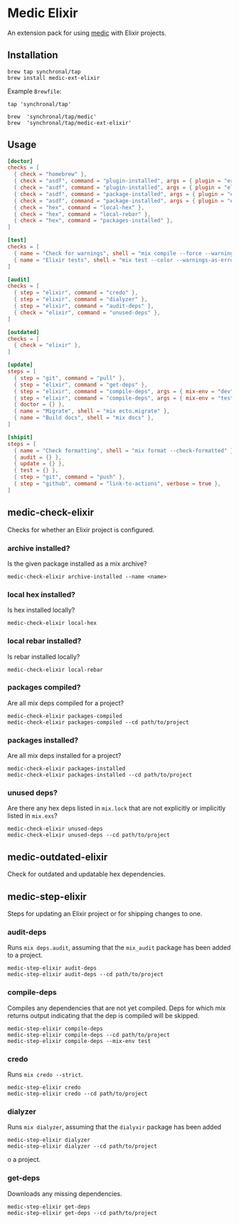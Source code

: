 # Medic Elixir

An extension pack for using [medic](https://github.com/synchronal/medic-rs)
with Elixir projects.

## Installation

```shell
brew tap synchronal/tap
brew install medic-ext-elixir
```

Example `Brewfile`:

```shell
tap 'synchronal/tap'

brew  'synchronal/tap/medic'
brew  'synchronal/tap/medic-ext-elixir'
```

## Usage

```toml
[doctor]
checks = [
  { check = "homebrew" },
  { check = "asdf", command = "plugin-installed", args = { plugin = "erlang" } },
  { check = "asdf", command = "plugin-installed", args = { plugin = "elixir" } },
  { check = "asdf", command = "package-installed", args = { plugin = "erlang" } },
  { check = "asdf", command = "package-installed", args = { plugin = "elixir" } },
  { check = "hex", command = "local-hex" },
  { check = "hex", command = "local-rebar" },
  { check = "hex", command = "packages-installed" },
]

[test]
checks = [
  { name = "Check for warnings", shell = "mix compile --force --warnings-as-errors" },
  { name = "Elixir tests", shell = "mix test --color --warnings-as-errors", verbose = true },
]

[audit]
checks = [
  { step = "elixir", command = "credo" },
  { step = "elixir", command = "dialyzer" },
  { step = "elixir", command = "audit-deps" },
  { check = "elixir", command = "unused-deps" },
]

[outdated]
checks = [
  { check = "elixir" },
]

[update]
steps = [
  { step = "git", command = "pull" },
  { step = "elixir", command = "get-deps" },
  { step = "elixir", command = "compile-deps", args = { mix-env = "dev" } },
  { step = "elixir", command = "compile-deps", args = { mix-env = "test" } },
  { doctor = {} },
  { name = "Migrate", shell = "mix ecto.migrate" },
  { name = "Build docs", shell = "mix docs" },
]

[shipit]
steps = [
  { name = "Check formatting", shell = "mix format --check-formatted" },
  { audit = {} },
  { update = {} },
  { test = {} },
  { step = "git", command = "push" },
  { step = "github", command = "link-to-actions", verbose = true },
]
```


## medic-check-elixir

Checks for whether an Elixir project is configured.

### archive installed?

Is the given package installed as a mix archive?

```shell
medic-check-elixir archive-installed --name <name>
```

### local hex installed?

Is hex installed locally?

```shell
medic-check-elixir local-hex
```

### local rebar installed?

Is rebar installed locally?

```shell
medic-check-elixir local-rebar
```

### packages compiled?

Are all mix deps compiled for a project?

```shell
medic-check-elixir packages-compiled
medic-check-elixir packages-compiled --cd path/to/project
```

### packages installed?

Are all mix deps installed for a project?

```shell
medic-check-elixir packages-installed
medic-check-elixir packages-installed --cd path/to/project
```

### unused deps?

Are there any hex deps listed in `mix.lock` that are not explicitly
or implicitly listed in `mix.exs`?

```shell
medic-check-elixir unused-deps
medic-check-elixir unused-deps --cd path/to/project
```


## medic-outdated-elixir

Check for outdated and updatable hex dependencies.


## medic-step-elixir

Steps for updating an Elixir project or for shipping changes to one.

### audit-deps

Runs `mix deps.audit`, assuming that the `mix_audit` package has been added
to a project.

```shell
medic-step-elixir audit-deps
medic-step-elixir audit-deps --cd path/to/project
```

### compile-deps

Compiles any dependencies that are not yet compiled. Deps for which mix
returns output indicating that the dep is compiled will be skipped.

```shell
medic-step-elixir compile-deps
medic-step-elixir compile-deps --cd path/to/project
medic-step-elixir compile-deps --mix-env test
```

### credo

Runs `mix credo --strict`.

```shell
medic-step-elixir credo
medic-step-elixir credo --cd path/to/project
```

### dialyzer

Runs `mix dialyzer`, assuming that the `dialyxir` package has been added

```shell
medic-step-elixir dialyzer
medic-step-elixir dialyzer --cd path/to/project
```
o a project.

### get-deps

Downloads any missing dependencies.

```shell
medic-step-elixir get-deps
medic-step-elixir get-deps --cd path/to/project
```
